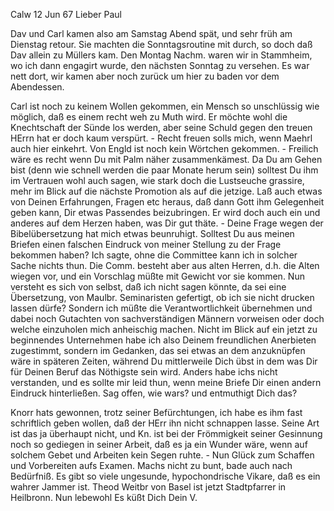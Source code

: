  Calw 12 Jun 67
Lieber Paul

Dav und Carl kamen also am Samstag Abend spät, und sehr früh am Dienstag retour. Sie machten die Sonntagsroutine mit durch, so doch daß Dav allein zu Müllers kam. Den Montag Nachm. waren wir in Stammheim, wo ich dann engagirt wurde, den nächsten Sonntag zu versehen. Es war nett dort, wir kamen aber noch zurück um hier zu baden vor dem Abendessen.

Carl ist noch zu keinem Wollen gekommen, ein Mensch so unschlüssig wie möglich, daß es einem recht weh zu Muth wird. Er möchte wohl die Knechtschaft der Sünde los werden, aber seine Schuld gegen den treuen HErrn hat er doch kaum verspürt. - Recht freuen solls mich, wenn Maehrl auch hier einkehrt. Von Engld ist noch kein Wörtchen gekommen. - Freilich wäre es recht wenn Du mit Palm näher zusammenkämest. Da Du am Gehen bist (denn wie schnell werden die paar Monate herum sein) solltest Du ihm im Vertrauen wohl auch sagen, wie stark doch die Lustseuche grassire, mehr im Blick auf die nächste Promotion als auf die jetzige. Laß auch etwas von Deinen Erfahrungen, Fragen etc heraus, daß dann Gott ihm Gelegenheit geben kann, Dir etwas Passendes beizubringen. Er wird doch auch ein und anderes auf dem Herzen haben, was Dir gut thäte. - Deine Frage wegen der Bibelübersetzung hat mich etwas beunruhigt. Solltest Du aus meinen Briefen einen falschen Eindruck von meiner Stellung zu der Frage bekommen haben? Ich sagte, ohne die Committee kann ich in solcher Sache nichts thun. Die Comm. besteht aber aus alten Herren, d.h. die Alten wiegen vor, und ein Vorschlag müßte mit Gewicht vor sie kommen. Nun versteht es sich von selbst, daß ich nicht sagen könnte, da sei eine Übersetzung, von Maulbr. Seminaristen gefertigt, ob ich sie nicht drucken lassen dürfe? Sondern ich müßte die Verantwortlichkeit übernehmen und dabei noch Gutachten von sachverständigen Männern vorweisen oder doch welche einzuholen mich anheischig machen. Nicht im Blick auf ein jetzt zu beginnendes Unternehmen habe ich also Deinem freundlichen Anerbieten zugestimmt, sondern im Gedanken, das sei etwas an dem anzuknüpfen wäre in späteren Zeiten, während Du mittlerweile Dich übst in dem was Dir für Deinen Beruf das Nöthigste sein wird. Anders habe ichs nicht verstanden, und es sollte mir leid thun, wenn meine Briefe Dir einen andern Eindruck hinterließen. Sag offen, wie wars? und entmuthigt Dich das?

Knorr hats gewonnen, trotz seiner Befürchtungen, ich habe es ihm fast schriftlich geben wollen, daß der HErr ihn nicht schnappen lasse. Seine Art ist das ja überhaupt nicht, und Kn. ist bei der Frömmigkeit seiner Gesinnung noch so gediegen in seiner Arbeit, daß es ja ein Wunder wäre, wenn auf solchem Gebet und Arbeiten kein Segen ruhte. - Nun Glück zum Schaffen und Vorbereiten aufs Examen. Machs nicht zu bunt, bade auch nach Bedürfniß. Es gibt so viele ungesunde, hypochondrische Vikare, daß es ein wahrer Jammer ist. Theod Weitbr von Basel ist jetzt Stadtpfarrer in Heilbronn. Nun lebewohl Es küßt
 Dich Dein V.
